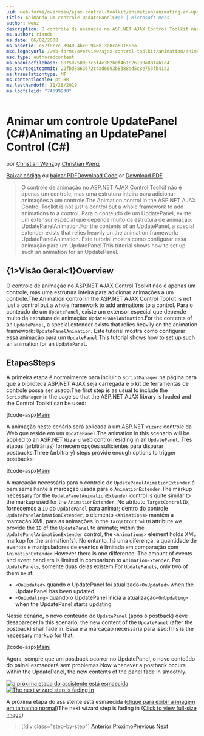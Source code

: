 ```yaml
---
uid: web-forms/overview/ajax-control-toolkit/animation/animating-an-updatepanel-control-cs
title: Animando um controle UpdatePanelC#() | Microsoft Docs
author: wenz
description: O controle de animação no ASP.NET AJAX Control Toolkit não é apenas um controle, mas uma estrutura inteira para adicionar animações a um controle. Para o conteúdo de um...
ms.author: riande
ms.date: 06/02/2008
ms.assetid: e57f8c7c-3940-4bc0-9468-3a0ca69158ea
msc.legacyurl: /web-forms/overview/ajax-control-toolkit/animation/animating-an-updatepanel-control-cs
msc.type: authoredcontent
ms.openlocfilehash: 8875d750d57c5f4e362bdf461826130a881ab1d4
ms.sourcegitcommit: 22fbd8863672c4ad6693b8388ad5c8e753fb41a2
ms.translationtype: MT
ms.contentlocale: pt-BR
ms.lasthandoff: 11/28/2019
ms.locfileid: "74599930"
---
```

# <a name="animating-an-updatepanel-control-c"></a><span data-ttu-id="33c13-104">Animar um controle UpdatePanel (C#)</span><span class="sxs-lookup"><span data-stu-id="33c13-104">Animating an UpdatePanel Control (C#)</span></span>

<span data-ttu-id="33c13-105">por [Christian Wenz](https://github.com/wenz)</span><span class="sxs-lookup"><span data-stu-id="33c13-105">by [Christian Wenz](https://github.com/wenz)</span></span>

<span data-ttu-id="33c13-106">[Baixar código](https://download.microsoft.com/download/9/3/f/93f8daea-bebd-4821-833b-95205389c7d0/UpdatePanelAnimation1.cs.zip) ou [baixar PDF](https://download.microsoft.com/download/b/6/a/b6ae89ee-df69-4c87-9bfb-ad1eb2b23373/updatepanelanimation1CS.pdf)</span><span class="sxs-lookup"><span data-stu-id="33c13-106">[Download Code](https://download.microsoft.com/download/9/3/f/93f8daea-bebd-4821-833b-95205389c7d0/UpdatePanelAnimation1.cs.zip) or [Download PDF](https://download.microsoft.com/download/b/6/a/b6ae89ee-df69-4c87-9bfb-ad1eb2b23373/updatepanelanimation1CS.pdf)</span></span>

> <span data-ttu-id="33c13-107">O controle de animação no ASP.NET AJAX Control Toolkit não é apenas um controle, mas uma estrutura inteira para adicionar animações a um controle.</span><span class="sxs-lookup"><span data-stu-id="33c13-107">The Animation control in the ASP.NET AJAX Control Toolkit is not just a control but a whole framework to add animations to a control.</span></span> <span data-ttu-id="33c13-108">Para o conteúdo de um UpdatePanel, existe um extensor especial que depende muito da estrutura de animação: UpdatePanelAnimation.</span><span class="sxs-lookup"><span data-stu-id="33c13-108">For the contents of an UpdatePanel, a special extender exists that relies heavily on the animation framework: UpdatePanelAnimation.</span></span> <span data-ttu-id="33c13-109">Este tutorial mostra como configurar essa animação para um UpdatePanel.</span><span class="sxs-lookup"><span data-stu-id="33c13-109">This tutorial shows how to set up such an animation for an UpdatePanel.</span></span>

## <a name="overview"></a><span data-ttu-id="33c13-110">{1&gt;Visão Geral&lt;1}</span><span class="sxs-lookup"><span data-stu-id="33c13-110">Overview</span></span>

<span data-ttu-id="33c13-111">O controle de animação no ASP.NET AJAX Control Toolkit não é apenas um controle, mas uma estrutura inteira para adicionar animações a um controle.</span><span class="sxs-lookup"><span data-stu-id="33c13-111">The Animation control in the ASP.NET AJAX Control Toolkit is not just a control but a whole framework to add animations to a control.</span></span> <span data-ttu-id="33c13-112">Para o conteúdo de um `UpdatePanel`, existe um extensor especial que depende muito da estrutura de animação: `UpdatePanelAnimation`.</span><span class="sxs-lookup"><span data-stu-id="33c13-112">For the contents of an `UpdatePanel`, a special extender exists that relies heavily on the animation framework: `UpdatePanelAnimation`.</span></span> <span data-ttu-id="33c13-113">Este tutorial mostra como configurar essa animação para um `UpdatePanel`.</span><span class="sxs-lookup"><span data-stu-id="33c13-113">This tutorial shows how to set up such an animation for an `UpdatePanel`.</span></span>

## <a name="steps"></a><span data-ttu-id="33c13-114">Etapas</span><span class="sxs-lookup"><span data-stu-id="33c13-114">Steps</span></span>

<span data-ttu-id="33c13-115">A primeira etapa é normalmente para incluir o `ScriptManager` na página para que a biblioteca ASP.NET AJAX seja carregada e o kit de ferramentas de controle possa ser usado:</span><span class="sxs-lookup"><span data-stu-id="33c13-115">The first step is as usual to include the `ScriptManager` in the page so that the ASP.NET AJAX library is loaded and the Control Toolkit can be used:</span></span>

[!code-aspx[Main](animating-an-updatepanel-control-cs/samples/sample1.aspx)]

<span data-ttu-id="33c13-116">A animação neste cenário será aplicada a um ASP.NET `Wizard` controle da Web que reside em um `UpdatePanel`.</span><span class="sxs-lookup"><span data-stu-id="33c13-116">The animation in this scenario will be applied to an ASP.NET `Wizard` web control residing in an `UpdatePanel`.</span></span> <span data-ttu-id="33c13-117">Três etapas (arbitrárias) fornecem opções suficientes para disparar postbacks:</span><span class="sxs-lookup"><span data-stu-id="33c13-117">Three (arbitrary) steps provide enough options to trigger postbacks:</span></span>

[!code-aspx[Main](animating-an-updatepanel-control-cs/samples/sample2.aspx)]

<span data-ttu-id="33c13-118">A marcação necessária para o controle de `UpdatePanelAnimationExtender` é bem semelhante à marcação usada para o `AnimationExtender`.</span><span class="sxs-lookup"><span data-stu-id="33c13-118">The markup necessary for the `UpdatePanelAnimationExtender` control is quite similar to the markup used for the `AnimationExtender`.</span></span> <span data-ttu-id="33c13-119">No atributo `TargetControlID`, fornecemos a `ID` do `UpdatePanel` para animar; dentro do controle `UpdatePanelAnimationExtender`, o elemento `<Animations>` mantém a marcação XML para as animações.</span><span class="sxs-lookup"><span data-stu-id="33c13-119">In the `TargetControlID` attribute we provide the `ID` of the `UpdatePanel` to animate; within the `UpdatePanelAnimationExtender` control, the `<Animations>` element holds XML markup for the animation(s).</span></span> <span data-ttu-id="33c13-120">No entanto, há uma diferença: a quantidade de eventos e manipuladores de eventos é limitada em comparação com `AnimationExtender`.</span><span class="sxs-lookup"><span data-stu-id="33c13-120">However there is one difference: The amount of events and event handlers is limited in comparison to `AnimationExtender`.</span></span> <span data-ttu-id="33c13-121">Por `UpdatePanels`, somente duas delas existem:</span><span class="sxs-lookup"><span data-stu-id="33c13-121">For `UpdatePanels`, only two of them exist:</span></span>

- <span data-ttu-id="33c13-122">`<OnUpdated>` quando o UpdatePanel foi atualizado</span><span class="sxs-lookup"><span data-stu-id="33c13-122">`<OnUpdated>` when the UpdatePanel has been updated</span></span>
- <span data-ttu-id="33c13-123">`<OnUpdating>` quando o UpdatePanel inicia a atualização</span><span class="sxs-lookup"><span data-stu-id="33c13-123">`<OnUpdating>` when the UpdatePanel starts updating</span></span>

<span data-ttu-id="33c13-124">Nesse cenário, o novo conteúdo do `UpdatePanel` (após o postback) deve desaparecer.</span><span class="sxs-lookup"><span data-stu-id="33c13-124">In this scenario, the new content of the `UpdatePanel` (after the postback) shall fade in.</span></span> <span data-ttu-id="33c13-125">Essa é a marcação necessária para isso:</span><span class="sxs-lookup"><span data-stu-id="33c13-125">This is the necessary markup for that:</span></span>

[!code-aspx[Main](animating-an-updatepanel-control-cs/samples/sample3.aspx)]

<span data-ttu-id="33c13-126">Agora, sempre que um postback ocorrer no UpdatePanel, o novo conteúdo do painel esmaecerá sem problemas.</span><span class="sxs-lookup"><span data-stu-id="33c13-126">Now whenever a postback occurs within the UpdatePanel, the new contents of the panel fade in smoothly.</span></span>

<span data-ttu-id="33c13-127">[![a próxima etapa do assistente está esmaecida](animating-an-updatepanel-control-cs/_static/image2.png)](animating-an-updatepanel-control-cs/_static/image1.png)</span><span class="sxs-lookup"><span data-stu-id="33c13-127">[![The next wizard step is fading in](animating-an-updatepanel-control-cs/_static/image2.png)](animating-an-updatepanel-control-cs/_static/image1.png)</span></span>

<span data-ttu-id="33c13-128">A próxima etapa do assistente está esmaecida ([clique para exibir a imagem em tamanho normal](animating-an-updatepanel-control-cs/_static/image3.png))</span><span class="sxs-lookup"><span data-stu-id="33c13-128">The next wizard step is fading in ([Click to view full-size image](animating-an-updatepanel-control-cs/_static/image3.png))</span></span>

> [!div class="step-by-step"]
> <span data-ttu-id="33c13-129">[Anterior](changing-an-animation-using-client-side-code-cs.md)
> [Próximo](dynamically-controlling-updatepanel-animations-cs.md)</span><span class="sxs-lookup"><span data-stu-id="33c13-129">[Previous](changing-an-animation-using-client-side-code-cs.md)
[Next](dynamically-controlling-updatepanel-animations-cs.md)</span></span>
